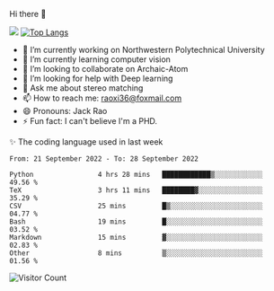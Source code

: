 Hi there 👋

![](https://github-readme-stats.vercel.app/api?username=Raohaocheng)
[![Top Langs](https://github-readme-stats.vercel.app/api/top-langs/?username=Raohaocheng&layout=compact)](https://github.com/anuraghazra/github-readme-stats)

- 🔭 I’m currently working on Northwestern Polytechnical University
- 🌱 I’m currently learning computer vision
- 👯 I’m looking to collaborate on Archaic-Atom
- 🤔 I’m looking for help with Deep learning
- 💬 Ask me about stereo matching
- 📫 How to reach me: raoxi36@foxmail.com
- 😄 Pronouns: Jack Rao
- ⚡ Fun fact: I can't believe I'm a PHD.

✨ The coding language used in last week
<!--START_SECTION:waka-->

```text
From: 21 September 2022 - To: 28 September 2022

Python                4 hrs 28 mins   ████████████▒░░░░░░░░░░░░   49.56 %
TeX                   3 hrs 11 mins   ████████▓░░░░░░░░░░░░░░░░   35.29 %
CSV                   25 mins         █▒░░░░░░░░░░░░░░░░░░░░░░░   04.77 %
Bash                  19 mins         █░░░░░░░░░░░░░░░░░░░░░░░░   03.52 %
Markdown              15 mins         ▓░░░░░░░░░░░░░░░░░░░░░░░░   02.83 %
Other                 8 mins          ▒░░░░░░░░░░░░░░░░░░░░░░░░   01.56 %
```

<!--END_SECTION:waka-->

![Visitor Count](https://profile-counter.glitch.me/Raohaocheng/count.svg)
